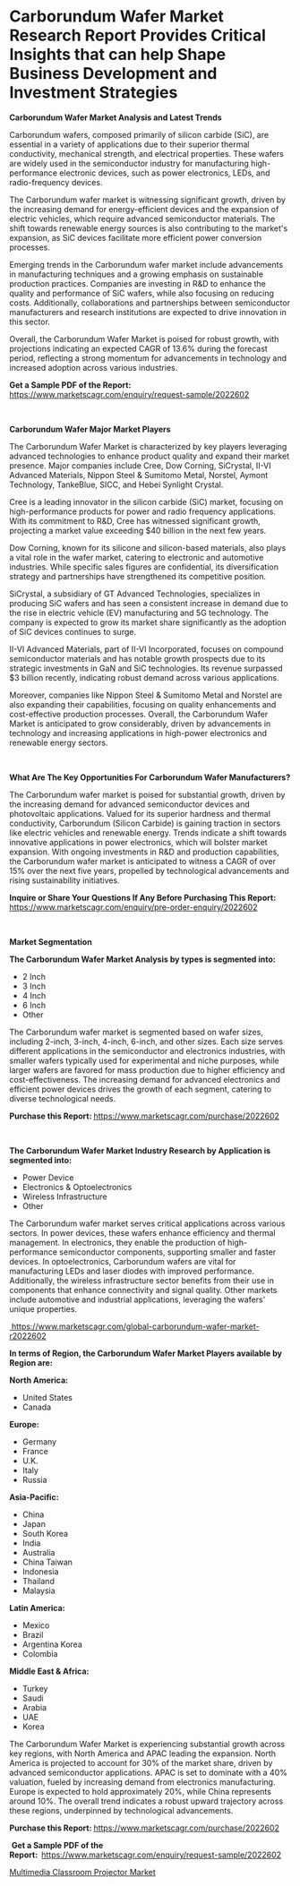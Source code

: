 <p><h1>Carborundum Wafer Market Research Report Provides Critical Insights that can help Shape Business Development and Investment Strategies</h1></p><p><strong>Carborundum Wafer Market Analysis and Latest Trends</strong></p>
<p><p>Carborundum wafers, composed primarily of silicon carbide (SiC), are essential in a variety of applications due to their superior thermal conductivity, mechanical strength, and electrical properties. These wafers are widely used in the semiconductor industry for manufacturing high-performance electronic devices, such as power electronics, LEDs, and radio-frequency devices.</p><p>The Carborundum wafer market is witnessing significant growth, driven by the increasing demand for energy-efficient devices and the expansion of electric vehicles, which require advanced semiconductor materials. The shift towards renewable energy sources is also contributing to the market's expansion, as SiC devices facilitate more efficient power conversion processes.</p><p>Emerging trends in the Carborundum wafer market include advancements in manufacturing techniques and a growing emphasis on sustainable production practices. Companies are investing in R&D to enhance the quality and performance of SiC wafers, while also focusing on reducing costs. Additionally, collaborations and partnerships between semiconductor manufacturers and research institutions are expected to drive innovation in this sector.</p><p>Overall, the Carborundum Wafer Market is poised for robust growth, with projections indicating an expected CAGR of 13.6% during the forecast period, reflecting a strong momentum for advancements in technology and increased adoption across various industries.</p></p>
<p><strong>Get a Sample PDF of the Report:&nbsp;</strong> <a href="https://www.marketscagr.com/enquiry/request-sample/2022602?utm_campaign=3454&utm_medium=2&utm_source=Github&utm_content=ia&utm_term=29032025&utm_id=carborundum-wafer">https://www.marketscagr.com/enquiry/request-sample/2022602</a></p>
<p>&nbsp;</p>
<p><strong>Carborundum Wafer Major Market Players</strong></p>
<p><p>The Carborundum Wafer Market is characterized by key players leveraging advanced technologies to enhance product quality and expand their market presence. Major companies include Cree, Dow Corning, SiCrystal, II-VI Advanced Materials, Nippon Steel & Sumitomo Metal, Norstel, Aymont Technology, TankeBlue, SICC, and Hebei Synlight Crystal.</p><p>Cree is a leading innovator in the silicon carbide (SiC) market, focusing on high-performance products for power and radio frequency applications. With its commitment to R&D, Cree has witnessed significant growth, projecting a market value exceeding $40 billion in the next few years. </p><p>Dow Corning, known for its silicone and silicon-based materials, also plays a vital role in the wafer market, catering to electronic and automotive industries. While specific sales figures are confidential, its diversification strategy and partnerships have strengthened its competitive position.</p><p>SiCrystal, a subsidiary of GT Advanced Technologies, specializes in producing SiC wafers and has seen a consistent increase in demand due to the rise in electric vehicle (EV) manufacturing and 5G technology. The company is expected to grow its market share significantly as the adoption of SiC devices continues to surge.</p><p>II-VI Advanced Materials, part of II-VI Incorporated, focuses on compound semiconductor materials and has notable growth prospects due to its strategic investments in GaN and SiC technologies. Its revenue surpassed $3 billion recently, indicating robust demand across various applications. </p><p>Moreover, companies like Nippon Steel & Sumitomo Metal and Norstel are also expanding their capabilities, focusing on quality enhancements and cost-effective production processes. Overall, the Carborundum Wafer Market is anticipated to grow considerably, driven by advancements in technology and increasing applications in high-power electronics and renewable energy sectors.</p></p>
<p>&nbsp;</p>
<p><strong>What Are The Key Opportunities For Carborundum Wafer Manufacturers?</strong></p>
<p><p>The Carborundum wafer market is poised for substantial growth, driven by the increasing demand for advanced semiconductor devices and photovoltaic applications. Valued for its superior hardness and thermal conductivity, Carborundum (Silicon Carbide) is gaining traction in sectors like electric vehicles and renewable energy. Trends indicate a shift towards innovative applications in power electronics, which will bolster market expansion. With ongoing investments in R&D and production capabilities, the Carborundum wafer market is anticipated to witness a CAGR of over 15% over the next five years, propelled by technological advancements and rising sustainability initiatives.</p></p>
<p><strong>Inquire or Share Your Questions If Any Before Purchasing This Report:</strong> <a href="https://www.marketscagr.com/enquiry/pre-order-enquiry/2022602?utm_campaign=3454&utm_medium=2&utm_source=Github&utm_content=ia&utm_term=29032025&utm_id=carborundum-wafer">https://www.marketscagr.com/enquiry/pre-order-enquiry/2022602</a></p>
<p>&nbsp;</p>
<p><strong>Market Segmentation</strong></p>
<p><strong>The Carborundum Wafer Market Analysis by types is segmented into:</strong></p>
<p><ul><li>2 Inch</li><li>3 Inch</li><li>4 Inch</li><li>6 Inch</li><li>Other</li></ul></p>
<p><p>The Carborundum wafer market is segmented based on wafer sizes, including 2-inch, 3-inch, 4-inch, 6-inch, and other sizes. Each size serves different applications in the semiconductor and electronics industries, with smaller wafers typically used for experimental and niche purposes, while larger wafers are favored for mass production due to higher efficiency and cost-effectiveness. The increasing demand for advanced electronics and efficient power devices drives the growth of each segment, catering to diverse technological needs.</p></p>
<p><strong>Purchase this Report:&nbsp;</strong><a href="https://www.marketscagr.com/purchase/2022602?utm_campaign=3454&utm_medium=2&utm_source=Github&utm_content=ia&utm_term=29032025&utm_id=carborundum-wafer">https://www.marketscagr.com/purchase/2022602</a></p>
<p>&nbsp;</p>
<p><strong>The Carborundum Wafer Market Industry Research by Application is segmented into:</strong></p>
<p><ul><li>Power Device</li><li>Electronics & Optoelectronics</li><li>Wireless Infrastructure</li><li>Other</li></ul></p>
<p><p>The Carborundum wafer market serves critical applications across various sectors. In power devices, these wafers enhance efficiency and thermal management. In electronics, they enable the production of high-performance semiconductor components, supporting smaller and faster devices. In optoelectronics, Carborundum wafers are vital for manufacturing LEDs and laser diodes with improved performance. Additionally, the wireless infrastructure sector benefits from their use in components that enhance connectivity and signal quality. Other markets include automotive and industrial applications, leveraging the wafers' unique properties.</p></p>
<p><a href="https://www.marketscagr.com/global-carborundum-wafer-market-r2022602?utm_campaign=3454&utm_medium=2&utm_source=Github&utm_content=ia&utm_term=29032025&utm_id=carborundum-wafer">&nbsp;https://www.marketscagr.com/global-carborundum-wafer-market-r2022602</a></p>
<p><strong>In terms of Region, the Carborundum Wafer Market Players available by Region are:</strong></p>
<p>
    <p> <strong> North America: </strong>
        <ul>
            <li>United States</li>
            <li>Canada</li>
        </ul>
        </p> 
    <p> <strong> Europe: </strong>
        <ul>
            <li>Germany</li>
            <li>France</li>
            <li>U.K.</li>
            <li>Italy</li>
            <li>Russia</li>
        </ul>
        </p> 
    <p> <strong> Asia-Pacific: </strong>
        <ul>
            <li>China</li>
            <li>Japan</li>
            <li>South Korea</li>
            <li>India</li>
            <li>Australia</li>
            <li>China Taiwan</li>
            <li>Indonesia</li>
            <li>Thailand</li>
            <li>Malaysia</li>
        </ul>
        </p> 
    <p> <strong> Latin America: </strong>
        <ul>
            <li>Mexico</li>
            <li>Brazil</li>
            <li>Argentina Korea</li>
            <li>Colombia</li>
        </ul>
        </p> 
    <p> <strong> Middle East & Africa: </strong>
        <ul>
            <li>Turkey</li>
            <li>Saudi</li>
            <li>Arabia</li>
            <li>UAE</li>
            <li>Korea</li>
        </ul>
    </p>
    </p>
<p><p>The Carborundum Wafer Market is experiencing substantial growth across key regions, with North America and APAC leading the expansion. North America is projected to account for 30% of the market share, driven by advanced semiconductor applications. APAC is set to dominate with a 40% valuation, fueled by increasing demand from electronics manufacturing. Europe is expected to hold approximately 20%, while China represents around 10%. The overall trend indicates a robust upward trajectory across these regions, underpinned by technological advancements.</p></p>
<p><strong>Purchase this Report: </strong><a href="https://www.marketscagr.com/purchase/2022602?utm_campaign=3454&utm_medium=2&utm_source=Github&utm_content=ia&utm_term=29032025&utm_id=carborundum-wafer">https://www.marketscagr.com/purchase/2022602</a></p>
<p>&nbsp;<strong>Get a Sample PDF of the Report:&nbsp;&nbsp;</strong><a href="https://www.marketscagr.com/enquiry/request-sample/2022602?utm_campaign=3454&utm_medium=2&utm_source=Github&utm_content=ia&utm_term=29032025&utm_id=carborundum-wafer">https://www.marketscagr.com/enquiry/request-sample/2022602</a></p>
<p><strong></strong></p>
<p><p><a href="https://github.com/rosalinebhakta48/Market-Research-Report-List-1/blob/main/multimedia-classroom-projector-market.md?utm_campaign=3454&utm_medium=2&utm_source=Github&utm_content=ia&utm_term=29032025&utm_id=carborundum-wafer">Multimedia Classroom Projector Market</a></p></p>